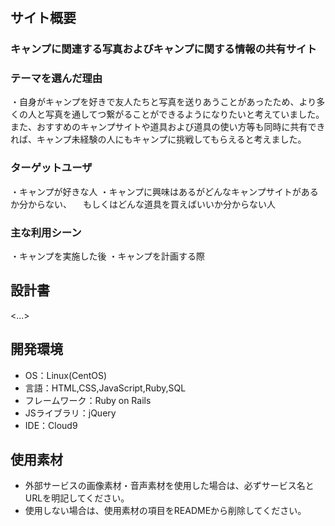 # <Campers Life>

## サイト概要
### キャンプに関連する写真およびキャンプに関する情報の共有サイト

### テーマを選んだ理由
・自身がキャンプを好きで友人たちと写真を送りあうことがあったため、より多くの人と写真を通してつ繋がることができるようになりたいと考えていました。また、おすすめのキャンプサイトや道具および道具の使い方等も同時に共有できれば、キャンプ未経験の人にもキャンプに挑戦してもらえると考えました。

### ターゲットユーザ
・キャンプが好きな人
・キャンプに興味はあるがどんなキャンプサイトがあるか分からない、
　もしくはどんな道具を買えばいいか分からない人

### 主な利用シーン
・キャンプを実施した後
・キャンプを計画する際

## 設計書
<...>

## 開発環境
- OS：Linux(CentOS)
- 言語：HTML,CSS,JavaScript,Ruby,SQL
- フレームワーク：Ruby on Rails
- JSライブラリ：jQuery
- IDE：Cloud9

## 使用素材
- 外部サービスの画像素材・音声素材を使用した場合は、必ずサービス名とURLを明記してください。
- 使用しない場合は、使用素材の項目をREADMEから削除してください。
